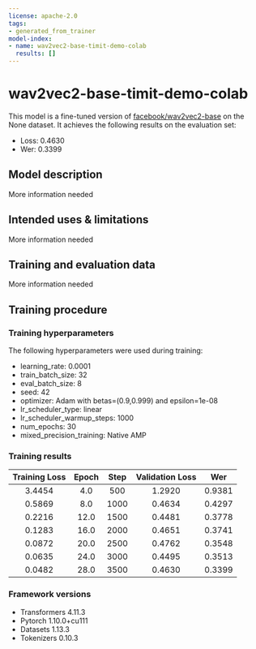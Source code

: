 ```yaml
---
license: apache-2.0
tags:
- generated_from_trainer
model-index:
- name: wav2vec2-base-timit-demo-colab
  results: []
---
```


<!-- This model card has been generated automatically according to the information the Trainer had access to. You
should probably proofread and complete it, then remove this comment. -->

# wav2vec2-base-timit-demo-colab

This model is a fine-tuned version of [facebook/wav2vec2-base](https://huggingface.co/facebook/wav2vec2-base) on the None dataset.
It achieves the following results on the evaluation set:
- Loss: 0.4630
- Wer: 0.3399

## Model description

More information needed

## Intended uses & limitations

More information needed

## Training and evaluation data

More information needed

## Training procedure

### Training hyperparameters

The following hyperparameters were used during training:
- learning_rate: 0.0001
- train_batch_size: 32
- eval_batch_size: 8
- seed: 42
- optimizer: Adam with betas=(0.9,0.999) and epsilon=1e-08
- lr_scheduler_type: linear
- lr_scheduler_warmup_steps: 1000
- num_epochs: 30
- mixed_precision_training: Native AMP

### Training results

| Training Loss | Epoch | Step | Validation Loss | Wer    |
|:-------------:|:-----:|:----:|:---------------:|:------:|
| 3.4454        | 4.0   | 500  | 1.2920          | 0.9381 |
| 0.5869        | 8.0   | 1000 | 0.4634          | 0.4297 |
| 0.2216        | 12.0  | 1500 | 0.4481          | 0.3778 |
| 0.1283        | 16.0  | 2000 | 0.4651          | 0.3741 |
| 0.0872        | 20.0  | 2500 | 0.4762          | 0.3548 |
| 0.0635        | 24.0  | 3000 | 0.4495          | 0.3513 |
| 0.0482        | 28.0  | 3500 | 0.4630          | 0.3399 |


### Framework versions

- Transformers 4.11.3
- Pytorch 1.10.0+cu111
- Datasets 1.13.3
- Tokenizers 0.10.3
